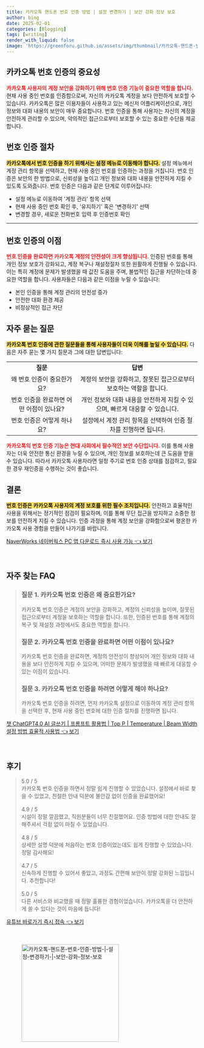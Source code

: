 ```yaml
---
title: 카카오톡 핸드폰 번호 인증 방법 | 설정 변경하기 | 보안 강화 정보 보호
author: bing
date: 2025-02-01
categories: [Blogging]
tags: [writing]
render_with_liquid: false
image: 'https://greenforu.github.io/assets/img/thumbnail/카카오톡-핸드폰-번호-인증-방법-|-설정-변경하기-|-보안-강화-정보-보호.webp'
---
```



<h2 id='카카오톡_번호_인증의_중요성'>카카오톡 번호 인증의 중요성</h2>

<p><b><span style="color: #ee2323;">카카오톡 사용자의 계정 보안을 강화하기 위해 번호 인증 기능이 중요한 역할을 합니다.</span></b> 현재 사용 중인 번호를 인증함으로써, 자신의 카카오톡 계정을 보다 안전하게 보호할 수 있습니다. 카카오톡은 많은 이용자들이 사용하고 있는 메신저 어플리케이션으로, 개인 정보와 대화 내용의 보안이 매우 중요합니다. 번호 인증을 통해 사용자는 자신의 계정을 안전하게 관리할 수 있으며, 악의적인 접근으로부터 보호할 수 있는 중요한 수단을 제공합니다.</p>

<h2 id='번호_인증_절차'>번호 인증 절차</h2>

<p><b><span style="background-color: #ffe066;">카카오톡에서 번호 인증을 하기 위해서는 설정 메뉴로 이동해야 합니다.</span></b> 설정 메뉴에서 계정 관리 항목을 선택하고, 현재 사용 중인 번호를 인증하는 과정을 거칩니다. 번호 인증은 보안의 한 방법으로, 신뢰성을 높이고 개인 정보와 대화 내용을 안전하게 지킬 수 있도록 도와줍니다. 번호 인증은 다음과 같은 단계로 이루어집니다:</p>

<ul>
    <li>설정 메뉴로 이동하여 '계정 관리' 항목 선택</li>
    <li>현재 사용 중인 번호 확인 후, '유지하기' 혹은 '변경하기' 선택</li>
    <li>변경할 경우, 새로운 전화번호 입력 후 인증번호 확인</li>
</ul>

<hr />

<h2 id='번호_인증의_이점'>번호 인증의 이점</h2>

<p><b><span style="color: #ee2323;">번호 인증을 완료하면 카카오톡 계정의 안전성이 크게 향상됩니다.</span></b> 인증된 번호를 통해 개인 정보 보호가 강화되고, 계정 복구나 재설정절차 또한 원활하게 진행될 수 있습니다. 이는 특히 계정에 문제가 발생했을 때 값진 도움을 주며, 불법적인 접근을 차단하는데 중요한 역할을 합니다. 사용자들은 다음과 같은 이점을 누릴 수 있습니다:</p>

<ul>
    <li>본인 인증을 통해 계정 관리의 안전성 증가</li>
    <li>안전한 대화 환경 제공</li>
    <li>비정상적인 접근 차단</li>
</ul>

<h2 id='자주_묻는_질문'>자주 묻는 질문</h2>

<p><b><span style="background-color: #ffe066;">카카오톡 번호 인증에 관한 질문들을 통해 사용자들이 더욱 이해를 높일 수 있습니다.</span></b> 다음은 자주 묻는 몇 가지 질문과 그에 대한 답변입니다:</p>

<table>
    <tr>
        <td style="text-align: center; height: 17px;"><b>질문</b></td>
        <td style="text-align: center; height: 17px;"><b>답변</b></td>
    </tr>
    <tr>
        <td style="text-align: center; height: 17px;">왜 번호 인증이 중요한가요?</td>
        <td style="text-align: center; height: 17px;">계정의 보안을 강화하고, 잘못된 접근으로부터 보호하는 역할을 합니다.</td>
    </tr>
    <tr>
        <td style="text-align: center; height: 17px;">번호 인증을 완료하면 어떤 이점이 있나요?</td>
        <td style="text-align: center; height: 17px;">개인 정보와 대화 내용을 안전하게 지킬 수 있으며, 빠르게 대응할 수 있습니다.</td>
    </tr>
    <tr>
        <td style="text-align: center; height: 17px;">번호 인증은 어떻게 하나요?</td>
        <td style="text-align: center; height: 17px;">설정에서 계정 관리 항목을 선택하여 인증 절차를 진행하면 됩니다.</td>
    </tr>
</table>

<p><b><span style="color: #ee2323;">카카오톡의 번호 인증 기능은 현대 사회에서 필수적인 보안 수단입니다.</span></b> 이를 통해 사용자는 더욱 안전한 통신 환경을 누릴 수 있으며, 개인 정보를 보호하는데 큰 도움을 받을 수 있습니다. 따라서 카카오톡 사용자라면 일정 주기로 번호 인증 상태를 점검하고, 필요한 경우 재인증을 수행하는 것이 좋습니다.</p>

<h2 id='결론'>결론</h2>

<p><b><span style="background-color: #ffe066;">번호 인증은 카카오톡 사용자의 계정 보호를 위한 필수 조치입니다.</span></b> 안전하고 효율적인 사용을 위해서는 정기적인 점검이 필요하며, 이를 통해 무단 접근을 방지하고 소중한 정보를 안전하게 지킬 수 있습니다. 인증 과정을 통해 계정 보안을 강화함으로써 평온한 카카오톡 사용 경험을 만들어 나가기를 바랍니다.</p>


<p><a class="click-button" title="NaverWorks 네이버웍스 PC 앱 다운로드 즉시 사용 가능" href="https://greenforu.github.io/posts/NaverWorks-%EB%84%A4%EC%9D%B4%EB%B2%84%EC%9B%8D%EC%8A%A4-PC-%EC%95%B1-%EB%8B%A4%EC%9A%B4%EB%A1%9C%EB%93%9C-%EC%A6%89%EC%8B%9C-%EC%82%AC%EC%9A%A9-%EA%B0%80%EB%8A%A5/" rel="dofollow">NaverWorks 네이버웍스 PC 앱 다운로드 즉시 사용 가능 👈 보기</a></p><br>
<h2 id='자주_찾는_FAQ'>자주 찾는 FAQ</h2>
<div itemscope="" itemtype="https://schema.org/FAQPage"> 
<blockquote> 
<div itemscope="" itemprop="mainEntity" itemtype="https://schema.org/Question"> 
<h3 itemprop="name">질문 1. 카카오톡 번호 인증은 왜 중요한가요?</h3> 
<div itemscope="" itemprop="acceptedAnswer" itemtype="https://schema.org/Answer"> 
<span itemprop="text"> 
<p>카카오톡 번호 인증은 계정의 보안을 강화하고, 계정의 신뢰성을 높이며, 잘못된 접근으로부터 계정을 보호하는 역할을 합니다. 또한, 인증된 번호를 통해 계정의 복구 및 재설정 과정에서도 중요한 역할을 합니다.</p> 
</span> 
</div> 
</div> 
<div itemscope="" itemprop="mainEntity" itemtype="https://schema.org/Question"> 
<h3 itemprop="name">질문 2. 카카오톡 번호 인증을 완료하면 어떤 이점이 있나요?</h3> 
<div itemscope="" itemprop="acceptedAnswer" itemtype="https://schema.org/Answer"> 
<span itemprop="text"> 
<p>카카오톡 번호 인증을 완료하면, 계정의 안전성이 향상되어 개인 정보와 대화 내용을 보다 안전하게 지킬 수 있으며, 어떠한 문제가 발생했을 때 빠르게 대응할 수 있는 이점이 있습니다.</p> 
</span> 
</div> 
</div> 
<div itemscope="" itemprop="mainEntity" itemtype="https://schema.org/Question"> 
<h3 itemprop="name">질문 3. 카카오톡 번호 인증을 하려면 어떻게 해야 하나요?</h3> 
<div itemscope="" itemprop="acceptedAnswer" itemtype="https://schema.org/Answer"> 
<span itemprop="text"> 
<p>카카오톡 번호 인증을 하려면, 먼저 카카오톡 설정으로 이동하여 계정 관리 항목을 선택한 후, 현재 사용 중인 번호에 대한 인증 절차를 진행하면 됩니다.</p> 
</span> 
</div> 
</div> 
</blockquote> 
</div>
<p><a class="click-button" title="챗 ChatGPT4.0 AI 글쓰기 | 프롬프트 활용법 | Top P | Temperature | Beam Width 설정 방법 효율적 사용법" href="https://greenforu.github.io/posts/%EC%B1%97-ChatGPT4.0-AI-%EA%B8%80%EC%93%B0%EA%B8%B0-%ED%94%84%EB%A1%AC%ED%94%84%ED%8A%B8-%ED%99%9C%EC%9A%A9%EB%B2%95-Top-P-Temperature-Beam-Width-%EC%84%A4%EC%A0%95-%EB%B0%A9%EB%B2%95-%ED%9A%A8%EC%9C%A8%EC%A0%81-%EC%82%AC%EC%9A%A9%EB%B2%95/" rel="dofollow">챗 ChatGPT4.0 AI 글쓰기 | 프롬프트 활용법 | Top P | Temperature | Beam Width 설정 방법 효율적 사용법 👈 보기</a></p><br>
<h2 id='후기'>후기</h2>
<div itemscope itemtype="https://schema.org/Product">
  <blockquote>
  <div itemprop="review" itemscope itemtype="https://schema.org/Review">
      <div itemprop="reviewRating" itemscope itemtype="https://schema.org/Rating"> <span itemprop="ratingValue">5.0</span> / <span itemprop="bestRating">5</span> </div>
      <span itemprop="reviewBody">카카오톡 번호 인증을 하면서 정말 쉽게 진행할 수 있었습니다. 설정에서 바로 찾을 수 있었고, 친절한 안내 덕분에 불안감 없이 인증을 완료했어요!</span>
  </div>
  <br>
  <div itemprop="review" itemscope itemtype="https://schema.org/Review">
      <div itemprop="reviewRating" itemscope itemtype="https://schema.org/Rating"> <span itemprop="ratingValue">4.9</span> / <span itemprop="bestRating">5</span> </div>
      <span itemprop="reviewBody">시설이 정말 깔끔했고, 직원분들이 너무 친절했어요. 인증 방법에 대한 안내도 잘 해주셔서 걱정 없이 마칠 수 있었습니다.</span>
  </div>
  <br>
  <div itemprop="review" itemscope itemtype="https://schema.org/Review">
      <div itemprop="reviewRating" itemscope itemtype="https://schema.org/Rating"> <span itemprop="ratingValue">4.8</span> / <span itemprop="bestRating">5</span> </div>
      <span itemprop="reviewBody">상세한 설명 덕분에 처음하는 번호 인증이었는데도 쉽게 진행할 수 있었습니다. 정말 감사해요!</span>
  </div>
  <br>
  <div itemprop="review" itemscope itemtype="https://schema.org/Review">
      <div itemprop="reviewRating" itemscope itemtype="https://schema.org/Rating"> <span itemprop="ratingValue">4.7</span> / <span itemprop="bestRating">5</span> </div>
      <span itemprop="reviewBody">신속하게 진행할 수 있어서 좋았고, 과정도 간편해 보안이 정말 강화된 느낌입니다. 추천합니다!</span>
  </div>
  <br>
  <div itemprop="review" itemscope itemtype="https://schema.org/Review">
      <div itemprop="reviewRating" itemscope itemtype="https://schema.org/Rating"> <span itemprop="ratingValue">5.0</span> / <span itemprop="bestRating">5</span> </div>
      <span itemprop="reviewBody">다른 서비스와 비교했을 때 정말 훌륭한 경험이었습니다. 카카오톡을 더 안전하게 쓸 수 있다는 것이 마음에 듭니다!</span>
  </div>
  </blockquote>
</div>
<p><a class="click-button" title="유튜브 바로가기 즉시 접속" href="https://greenforu.github.io/posts/%EC%9C%A0%ED%8A%9C%EB%B8%8C-%EB%B0%94%EB%A1%9C%EA%B0%80%EA%B8%B0-%EC%A6%89%EC%8B%9C-%EC%A0%91%EC%86%8D/" rel="dofollow">유튜브 바로가기 즉시 접속 👈 보기</a></p><br>
<figure class="image"><img src="https://greenforu.github.io/assets/img/thumbnail/카카오톡-핸드폰-번호-인증-방법-|-설정-변경하기-|-보안-강화-정보-보호.webp" alt="카카오톡-핸드폰-번호-인증-방법-|-설정-변경하기-|-보안-강화-정보-보호" width="256" height="256"></figure>